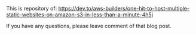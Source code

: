 This is repository of:
https://dev.to/aws-builders/one-hit-to-host-multiple-static-websites-on-amazon-s3-in-less-than-a-minute-4h5j

If you have any questions, please leave comment of that blog post.
